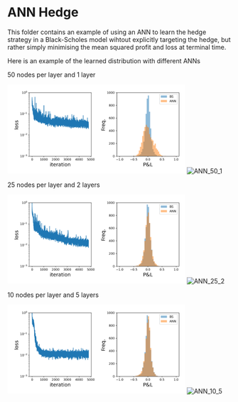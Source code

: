 # ANN Hedge

This folder contains an example of using an ANN to learn the hedge strategy in a Black-Scholes model wihtout explicitly targeting the hedge, but rather simply minimising the mean squared profit and loss at terminal time.

Here is an example of the learned distribution with different ANNs 


50 nodes per layer and 1 layer

<img src="images/net_50_1_dist24.png" alt="ANN_50_1" width="400"/>

<img src="images/net_50_1_strat24.png" alt="ANN_50_1" width="400"/>

25 nodes per layer and 2 layers

<img src="images/net_25_2_dist24.png" alt="ANN_25_2" width="400"/>

<img src="images/net_25_2_strat24.png" alt="ANN_25_2" width="400"/>

10 nodes per layer and 5 layers

<img src="images/net_10_5_dist24.png" alt="ANN_10_5" width="400"/>

<img src="images/net_10_5_strat24.png" alt="ANN_10_5" width="400"/>

